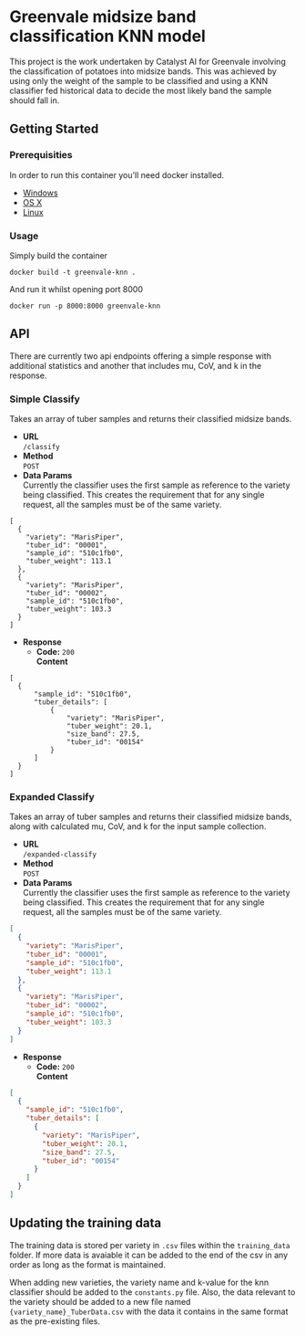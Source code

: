 # Greenvale midsize band classification KNN model
This project is the work undertaken by Catalyst AI for Greenvale involving the classification of potatoes into midsize bands. This was achieved by using only the weight of the sample to be classified and using a KNN classifier fed historical data to decide the most likely band the sample should fall in.

## Getting Started

### Prerequisities


In order to run this container you'll need docker installed.

* [Windows](https://docs.docker.com/windows/started)
* [OS X](https://docs.docker.com/mac/started/)
* [Linux](https://docs.docker.com/linux/started/)

### Usage

Simply build the container

```shell
docker build -t greenvale-knn .
```

And run it whilst opening port 8000

```shell
docker run -p 8000:8000 greenvale-knn
```

## API
There are currently two api endpoints offering a simple response with additional statistics and another that includes mu, CoV, and k in the response.

### Simple Classify
Takes an array of tuber samples and returns their classified midsize bands.

* **URL**  
`/classify`
* **Method**  
`POST`
* **Data Params**  
Currently the classifier uses the first sample as reference to the variety being classified. This creates the requirement that for any single request, all the samples must be of the same variety.
```
[
  {
    "variety": "MarisPiper",
    "tuber_id": "00001",
    "sample_id": "510c1fb0",
    "tuber_weight": 113.1
  },
  {
    "variety": "MarisPiper",
    "tuber_id": "00002",
    "sample_id": "510c1fb0",
    "tuber_weight": 103.3
  }
]
```
* **Response**  
  * **Code:** `200`  
  **Content**
```
[
  {
      "sample_id": "510c1fb0",
      "tuber_details": [
          {
              "variety": "MarisPiper",
              "tuber_weight": 20.1,
              "size_band": 27.5,
              "tuber_id": "00154"
          }
      ]
  }
]
```

### Expanded Classify
Takes an array of tuber samples and returns their classified midsize bands, along with calculated mu, CoV, and k for the input sample collection.

* **URL**  
`/expanded-classify`
* **Method**  
`POST`
* **Data Params**  
Currently the classifier uses the first sample as reference to the variety being classified. This creates the requirement that for any single request, all the samples must be of the same variety.
```json
[
  {
    "variety": "MarisPiper",
    "tuber_id": "00001",
    "sample_id": "510c1fb0",
    "tuber_weight": 113.1
  },
  {
    "variety": "MarisPiper",
    "tuber_id": "00002",
    "sample_id": "510c1fb0",
    "tuber_weight": 103.3
  }
]
```
* **Response**  
  * **Code:** `200`  
  **Content**
```json
[
  {
    "sample_id": "510c1fb0",
    "tuber_details": [
      {
        "variety": "MarisPiper",
        "tuber_weight": 20.1,
        "size_band": 27.5,
        "tuber_id": "00154"
      }
    ]
  }
]
```

## Updating the training data
The training data is stored per variety in `.csv` files within the `training_data` folder. If more data is avaiable it can be added to the end of the csv in any order as long as the format is maintained.

When adding new varieties, the variety name and k-value for the knn classifier should be added to the `constants.py` file. Also, the data relevant to the variety should be added to a new file named `{variety_name}_TuberData.csv` with the data it contains in the same format as the pre-existing files.
